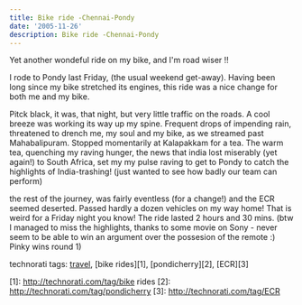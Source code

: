 ```yaml
---
title: Bike ride -Chennai-Pondy
date: '2005-11-26'
description: Bike ride -Chennai-Pondy
---
```


Yet another wondeful ride on my bike, and I'm road wiser !!

I rode to Pondy last Friday, (the usual weekend get-away). Having been long since my bike stretched its engines, this ride was a nice change for both me and my bike. 

Pitck black, it was, that night, but very little traffic on the roads. A cool breeze was working its way up my spine. Frequent drops of impending rain, threatened to drench me, my soul and my bike, as we streamed past Mahabalipuram. Stopped momentarily at Kalapakkam for a tea. The warm tea, quenching my raving hunger, the news that india lost miserably (yet again!) to South Africa, set my my pulse raving to get to Pondy to catch the highlights of India-trashing! (just wanted to see how badly our team can perform)

the rest of the journey, was fairly eventless (for a change!) and the ECR seemed deserted. Passed hardly a dozen vehicles on my way home! That is weird for a Friday night you know! The ride lasted 2 hours and 30 mins. (btw I managed to miss the highlights, thanks to some movie on Sony - never seem to be able to win an argument over the possesion of the remote :) Pinky wins round 1)  

technorati tags: [travel][0], [bike rides][1], [pondicherry][2], [ECR][3]



[0]: http://technorati.com/tag/travel
[1]: http://technorati.com/tag/bike rides
[2]: http://technorati.com/tag/pondicherry
[3]: http://technorati.com/tag/ECR
